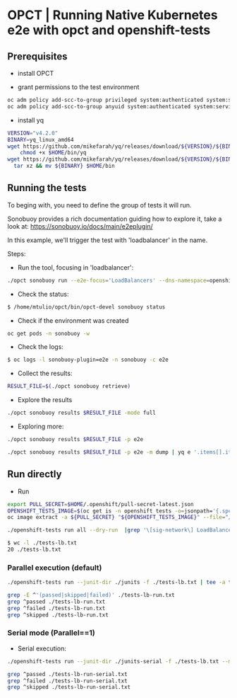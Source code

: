 # OPCT | Running Native Kubernetes e2e with opct and openshift-tests

## Prerequisites

- install OPCT

- grant permissions to the test environment

```bash
oc adm policy add-scc-to-group privileged system:authenticated system:serviceaccounts
oc adm policy add-scc-to-group anyuid system:authenticated system:serviceaccounts
```

- install yq

```bash
VERSION="v4.2.0"
BINARY=yq_linux_amd64
wget https://github.com/mikefarah/yq/releases/download/${VERSION}/${BINARY} -O $HOME/bin/yq &&\
    chmod +x $HOME/bin/yq
wget https://github.com/mikefarah/yq/releases/download/${VERSION}/${BINARY}.tar.gz -O - |\
  tar xz && mv ${BINARY} $HOME/bin
```

## Running the tests

To beging with, you need to define the group of tests it will run.

Sonobuoy provides a rich documentation guiding how to explore it, take a look at: https://sonobuoy.io/docs/main/e2eplugin/

In this example, we'll trigger the test with 'loadbalancer' in the name.

Steps:

- Run the tool, focusing in 'loadbalancer':

```sh
./opct sonobuoy run --e2e-focus='LoadBalancers' --dns-namespace=openshift-dns --dns-pod-labels=dns.operator.openshift.io/daemonset-dns=default
```

- Check the status:

```sh
$ /home/mtulio/opct/bin/opct-devel sonobuoy status
```

- Check if the environment was created

```sh
oc get pods -n sonobuoy -w
```

- Check the logs:

```sh
$ oc logs -l sonobuoy-plugin=e2e -n sonobuoy -c e2e
```

- Collect the results:

```sh
RESULT_FILE=$(./opct sonobuoy retrieve)
```

- Explore the results

```sh
./opct sonobuoy results $RESULT_FILE -mode full
```

- Exploring more:

```sh
./opct sonobuoy results $RESULT_FILE -p e2e

./opct sonobuoy results $RESULT_FILE -p e2e -m dump | yq e '.items[].items[].items[] | select(.status=="passed")' - 

```


## Run directly

- Run
```sh
export PULL_SECRET=$HOME/.openshift/pull-secret-latest.json
OPENSHIFT_TESTS_IMAGE=$(oc get is -n openshift tests -o=jsonpath='{.spec.tags[0].from.name}')
oc image extract -a ${PULL_SECRET} "${OPENSHIFT_TESTS_IMAGE}" --file="/usr/bin/openshift-tests"

./openshift-tests run all --dry-run  |grep '\[sig-network\] LoadBalancers' > ./tests-lb.txt

$ wc -l ./tests-lb.txt
20 ./tests-lb.txt
```


### Parallel execution (default)

```sh
./openshift-tests run --junit-dir ./junits -f ./tests-lb.txt | tee -a tests-lb-run.txt

grep -E ^'(passed|skipped|failed)' ./tests-lb-run.txt
grep ^passed ./tests-lb-run.txt
grep ^failed ./tests-lb-run.txt
grep ^skipped ./tests-lb-run.txt
```

### Serial mode (Parallel==1)

- Serial execution:

```sh
./openshift-tests run --junit-dir ./junits-serial -f ./tests-lb.txt --max-parallel-tests 1 | tee -a tests-lb-run-serial.txt

grep ^passed ./tests-lb-run-serial.txt
grep ^failed ./tests-lb-run-serial.txt
grep ^skipped ./tests-lb-run-serial.txt
```